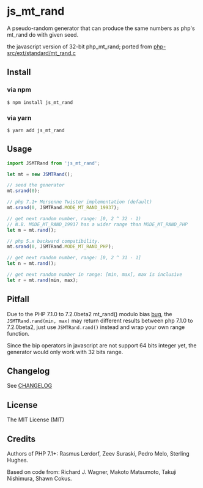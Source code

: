 js_mt_rand
==========

A pseudo-random generator that can produce the same numbers as php's mt_rand do with given seed.

the javascript version of 32-bit php_mt_rand;
ported from [php-src/ext/standard/mt_rand.c](https://github.com/php/php-src/blob/master/ext/standard/mt_rand.c)


Install
-------

### via npm
```
$ npm install js_mt_rand
```

### via yarn
```
$ yarn add js_mt_rand
```

Usage
-----

```javascript
import JSMTRand from 'js_mt_rand';

let mt = new JSMTRand();

// seed the generator
mt.srand(0);

// php 7.1+ Mersenne Twister implementation (default)
mt.srand(0, JSMTRand.MODE_MT_RAND_19937);

// get next random number, range: [0, 2 ^ 32 - 1)
// N.B. MODE_MT_RAND_19937 has a wider range than MODE_MT_RAND_PHP
let m = mt.rand();

// php 5.x backward compatibility.
mt.srand(0, JSMTRand.MODE_MT_RAND_PHP);

// get next random number, range: [0, 2 ^ 31 - 1]
let n = mt.rand();

// get next random number in range: [min, max], max is inclusive
let r = mt.rand(min, max);
```

Pitfall
-------

Due to the PHP 7.1.0 to 7.2.0beta2 mt_rand() modulo bias [bug](https://externals.io/message/100229), the `JSMTRand.rand(min, max)` may return different results between php 7.1.0 to 7.2.0beta2, just use `JSMTRand.rand()` instead and wrap your own range function.

Since the bip operators in javascript are not support 64 bits integer yet, the generator would only work with 32 bits range.

Changelog
---------

See [CHANGELOG](CHANGELOG.md)

License
-------

The MIT License (MIT)

Credits
-------
Authors of PHP 7.1+: 
Rasmus Lerdorf,
Zeev Suraski,
Pedro Melo,
Sterling Hughes.

Based on code from: 
Richard J. Wagner,
Makoto Matsumoto,
Takuji Nishimura,
Shawn Cokus.

